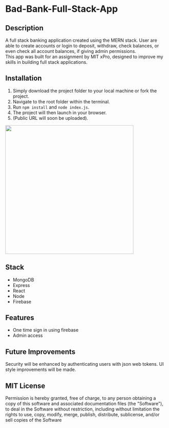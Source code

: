 # Bad-Bank-Full-Stack-App

## Description

A full stack banking application created using the MERN stack. User are able to create accounts or login 
to deposit, withdraw, check balances, or even check all account balances, if giving admin permissions.  
This app was built for an assignment by MIT xPro, designed to improve my skills in building full stack applications. 

## Installation

1. Simply download the project folder to your local machine or fork the project.
2. Navigate to the root folder within the terminal.
3. Run <code>npm install</code> and <code>node index.js</code>.
4. The project will then launch in your browser.
5. (Public URL will soon be uploaded).

<img src="SS.jpeg" width="400px"/>

## Stack

- MongoDB
- Express
- React
- Node
- Firebase

## Features

- One time sign in using firebase
- Admin access

## Future Improvements

Security will be enhanced by authenticating users with json web tokens.
UI style improvements will be made. 

## MIT License

Permission is hereby granted, free of charge, to any person obtaining a copy
of this software and associated documentation files (the "Software"), to deal
in the Software without restriction, including without limitation the rights
to use, copy, modify, merge, publish, distribute, sublicense, and/or sell
copies of the Software
